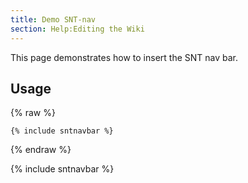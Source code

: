 ```yaml
---
title: Demo SNT-nav
section: Help:Editing the Wiki
---
```


This page demonstrates how to insert the SNT nav bar.

## Usage

{% raw %}
```
{% include sntnavbar %}
```
{% endraw %}

{% include sntnavbar %}
